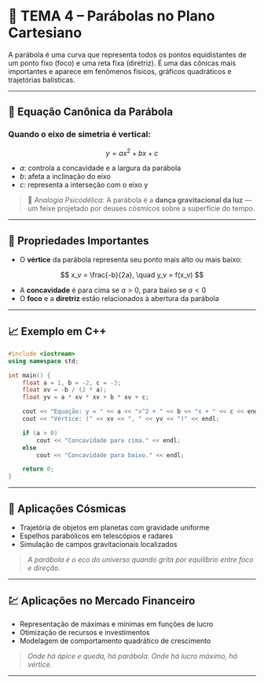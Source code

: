 # 🚀 TEMA 4 – Parábolas no Plano Cartesiano

A parábola é uma curva que representa todos os pontos equidistantes de um ponto fixo (foco) e uma reta fixa (diretriz). É uma das cônicas mais importantes e aparece em fenômenos físicos, gráficos quadráticos e trajetórias balísticas.

---

## 📍 Equação Canônica da Parábola

### Quando o eixo de simetria é vertical:

$$
y = ax^2 + bx + c
$$

* $a$: controla a concavidade e a largura da parábola
* $b$: afeta a inclinação do eixo
* $c$: representa a interseção com o eixo y

> 💭 *Analogia Psicodélica*: A parábola é a **dança gravitacional da luz** — um feixe projetado por deuses cósmicos sobre a superfície do tempo.

---

## 🧠 Propriedades Importantes

* O **vértice** da parábola representa seu ponto mais alto ou mais baixo:

$$
x_v = \frac{-b}{2a}, \quad y_v = f(x_v)
$$

* A **concavidade** é para cima se $a > 0$, para baixo se $a < 0$
* O **foco** e a **diretriz** estão relacionados à abertura da parábola

---

## 📈 Exemplo em C++

```cpp
#include <iostream>
using namespace std;

int main() {
    float a = 1, b = -2, c = -3;
    float xv = -b / (2 * a);
    float yv = a * xv * xv + b * xv + c;

    cout << "Equação: y = " << a << "x^2 + " << b << "x + " << c << endl;
    cout << "Vértice: (" << xv << ", " << yv << ")" << endl;

    if (a > 0)
        cout << "Concavidade para cima." << endl;
    else
        cout << "Concavidade para baixo." << endl;

    return 0;
}
```

---

## 🌌 Aplicações Cósmicas

* Trajetória de objetos em planetas com gravidade uniforme
* Espelhos parabólicos em telescópios e radares
* Simulação de campos gravitacionais localizados

> *A parábola é o eco do universo quando grita por equilíbrio entre foco e direção.*

---

## 💹 Aplicações no Mercado Financeiro

* Representação de máximas e mínimas em funções de lucro
* Otimização de recursos e investimentos
* Modelagem de comportamento quadrático de crescimento

> *Onde há ápice e queda, há parábola. Onde há lucro máximo, há vértice.*

---
